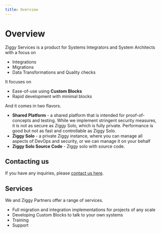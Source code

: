 ```yaml
---
title: Overview
---
```


# Overview

Ziggy Services is a product for Systems Integrators and System Architects with a focus on

- Integrations
- Migrations
- Data Transformations and Quality checks

It focuses on

- Ease-of-use using **Custom Blocks**
- Rapid development with minimal blocks

And it comes in two flavors.

- **Shared Platform** - a shared platform that is intended for proof-of-concepts and testing. While
  we implement stringent security measures, it is not as secure as Ziggy Solo, which is fully
  private. Performance is good but not as fast and controllable as Ziggy Solo.
- **Ziggy Solo** - a private Ziggy instance, where you can manage all aspects of DevOps and
  security, or we can manage it on your behalf
- **Ziggy Solo Source Code** - Ziggy solo with source code.

## Contacting us

If you have any inquiries, please [contact us here](https://www.ziggyservices.com/contact).

## Services

We and Ziggy Partners offer a range of services.

- Full migration and integration implementations for projects of any scale
- Developing Custom Blocks to talk to your own systems
- Training
- Support
